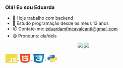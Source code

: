 ### Olá! Eu sou Eduarda 

- 🔭 Hoje trabalho com backend
- 🌱 Estudo programação desde os meus 13 anos
- 📫 Contate-me: eduardamfmcavalcanti@gmail.com
- 😄 Pronouns: ela/dela

<div align="center">
  <a href="https://github.com/EduardaMaia34">
    <img height="180em" src="https://github-readme-stats.vercel.app/api?username=EduardaMaia34&show_icons=true&theme=dark&include_all_commits=true&count_private=true"/>
  <img height="180em" src="https://github-readme-stats.vercel.app/api/top-langs/?username=EduardaMaia34&layout=compact&langs_count=7&theme=dark"/>
</div>
<div style="display: inline_block"><br>
  <img align="center" alt="Js" height="30" width="40" src="https://raw.githubusercontent.com/devicons/devicon/master/icons/javascript/javascript-plain.svg">
  <img align="center" alt="HTML" height="30" width="40" src="https://raw.githubusercontent.com/devicons/devicon/master/icons/html5/html5-original.svg">
  <img align="center" alt="CSS" height="30" width="40" src="https://raw.githubusercontent.com/devicons/devicon/master/icons/css3/css3-original.svg">
  <img align="center" alt="Python" height="30" width="40" src="https://raw.githubusercontent.com/devicons/devicon/master/icons/python/python-original.svg">
</div>
